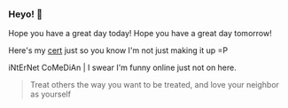 ### Heyo! 👋

Hope you have a great day today!
Hope you have a great day tomorrow!

Here's my [cert](https://www.credly.com/badges/dc107cd5-6665-4e41-9cf0-406a25a9813c?source=linked_in_profile) just so you know I'm not just making it up =P

iNtErNet CoMeDiAn | I swear I'm funny online just not on here.

> Treat others the way you want to be treated, and love your neighbor as yourself
